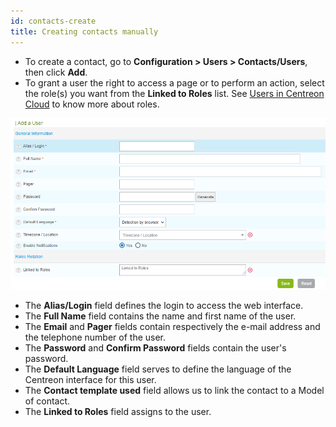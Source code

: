 ```yaml
---
id: contacts-create
title: Creating contacts manually
---
```


* To create a contact, go to **Configuration > Users > Contacts/Users**, then click **Add**.
* To grant a user the right to access a page or to perform an action, select the role(s) you want
from the **Linked to Roles** list. See [Users in Centreon Cloud](users.md) to know more about roles.

![image](../assets/users/06useradd.png)

* The **Alias/Login** field defines the login to access the web interface.
* The **Full Name** field contains the name and first name of the user.
* The **Email** and **Pager** fields contain respectively the e-mail address and the telephone number of the user.
* The **Password** and **Confirm Password** fields contain the user's password.
* The **Default Language** field serves to define the language of the Centreon interface for this user.
* The **Contact template used** field allows us to link the contact to a Model of contact.
* The **Linked to Roles** field assigns <!--[roles](cloud-users#user-roles)--> to the user.
